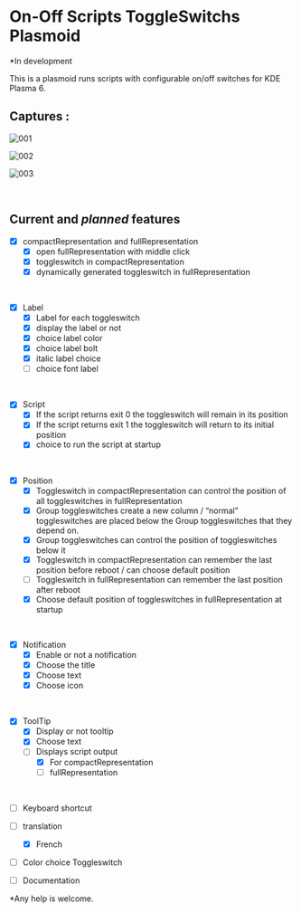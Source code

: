 # On-Off Scripts ToggleSwitchs Plasmoid 

*In development

This is a plasmoid runs scripts with configurable on/off switches for KDE Plasma 6.


## Captures :

<p align="center">

![001](https://github.com/xkain/Scripts-ToggleSwitchs/assets/93977698/f32ab56a-35ca-4cdc-a865-01f43a38b494)



![002](https://github.com/xkain/Scripts-ToggleSwitchs/assets/93977698/8530700b-31c9-46d4-bc1c-632a37b6e09c)



![003](https://github.com/xkain/Scripts-ToggleSwitchs/assets/93977698/b2c4ba46-3fc1-4f8f-bce2-584276ac013a)


</br>
   
</p>


## Current and *planned* features

* [X] compactRepresentation and fullRepresentation
   * [x] open fullRepresentation with middle click
   * [x] toggleswitch in compactRepresentation
   * [x] dynamically generated toggleswitch in fullRepresentation
  
</br>

* [x] Label
   * [x] Label for each toggleswitch
   * [x] display the label or not
   * [x] choice label color
   * [x] choice label bolt
   * [x] italic label choice
   * [ ] choice font label
         
</br>

* [x] Script
   * [x] If the script returns exit 0 the toggleswitch will remain in its position
   * [x] If the script returns exit 1 the toggleswitch will return to its initial position
   * [x] choice to run the script at startup

</br>

* [x] Position
   * [x] Toggleswitch in compactRepresentation can control the position of all toggleswitches in fullRepresentation
   * [x] Group toggleswitches create a new column / “normal” toggleswitches are placed below the Group toggleswitches that they depend on.
   * [x] Group toggleswitches can control the position of toggleswitches below it
   * [x] Toggleswitch in compactRepresentation can remember the last position before reboot / can choose default position
   * [ ] Toggleswitch in fullRepresentation can remember the last position after reboot
   * [x] Choose default position of toggleswitches in fullRepresentation at startup

</br>

* [x] Notification
   * [x] Enable or not a notification
   * [x] Choose the title
   * [x] Choose text
   * [x] Choose icon

</br>

* [x] ToolTip
    * [x] Display or not tooltip
    * [x] Choose text
    * [ ] Displays script output
         * [x] For compactRepresentation
         * [ ] fullRepresentation
 </br>

  * [ ] Keyboard shortcut 
  * [ ] translation
     * [x] French
  * [ ] Color choice Toggleswitch
  * [ ] Documentation




 *Any help is welcome. 
